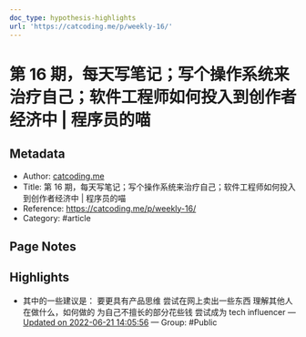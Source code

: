 ```yaml
---
doc_type: hypothesis-highlights
url: 'https://catcoding.me/p/weekly-16/'
---
```


# 第 16 期，每天写笔记；写个操作系统来治疗自己；软件工程师如何投入到创作者经济中 | 程序员的喵

## Metadata
- Author: [catcoding.me]()
- Title: 第 16 期，每天写笔记；写个操作系统来治疗自己；软件工程师如何投入到创作者经济中 | 程序员的喵
- Reference: https://catcoding.me/p/weekly-16/
- Category: #article

## Page Notes
## Highlights
- 其中的一些建议是： 要更具有产品思维 尝试在网上卖出一些东西 理解其他人在做什么，如何做的 为自己不擅长的部分花些钱 尝试成为 tech influencer — [Updated on 2022-06-21 14:05:56](https://hyp.is/Ny01kPEoEeyigxdg3jH6vg/catcoding.me/p/weekly-16/) — Group: #Public



